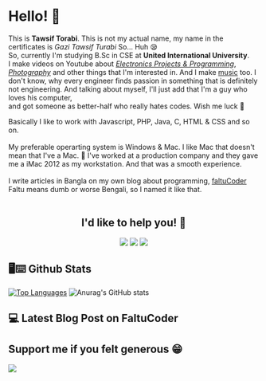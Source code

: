 # Hello! 👋
This is **Tawsif Torabi**. This is not my actual name, my name in the certificates is *Gazi Tawsif Turabi* So... Huh 😪
</br>
So, currently I'm studying B.Sc in CSE at **United International University**.  
I make videos on Youtube about *[Electronics Projects & Programming](https://www.youtube.com/c/AmazingVangari/)*, *[Photography](https://www.youtube.com/c/TawsifTorabi/)* and other things that I'm interested in. And I make [music](https://soundcloud.com/tawsiftorabi/tracks) too.
I don't know, why every engineer finds passion in something that is definitely not engineering.
And talking about myself, I'll just add that I'm a guy who loves his computer,  
and got someone as better-half who really hates codes. Wish me luck 🤞

Basically I like to work with Javascript, PHP, Java, C, HTML & CSS and so on. </br>
</br>
My preferable operarting system is Windows & Mac. I like Mac that doesn't mean that I've a Mac. 🙂 I've worked at a production company and they gave me a iMac 2012 as my workstation. And that was a smooth experience.
</br>
</br>
I write articles in Bangla on my own blog about programming, [faltuCoder](https://faltucoder.blogspot.com/) Faltu means dumb or worse Bengali, so I named it like that.
</br>
</br>

<h2 align="center">I'd like to help you! 🧐</h2>
<div align="center">
  <a align="center" href="https://facebook.com/tawsiftorabi"><img src="https://img.shields.io/badge/facebook-%2320A1F1.svg?&style=for-the-badge&logo=facebook&logoColor=white"/></a>
  <a align="center" href="https://www.linkedin.com/in/tawsiftorabi/"><img src="https://img.shields.io/badge/linkedin-%230077B5.svg?&style=for-the-badge&logo=linkedin&logoColor=white"/></a>
  <a align="center" href="https://twitter.com/tawsiftorabi/"><img src="https://img.shields.io/badge/twitter-%2320A1F1.svg?&style=for-the-badge&logo=twitter&logoColor=white"/></a>
</div>


## 🖥⌨ Github Stats
[![Top Languages](https://github-readme-stats.vercel.app/api/top-langs/?username=TawsifTorabi&layout=compact&theme=transparent)](https://github.com/anuraghazra/github-readme-stats)
![Anurag's GitHub stats](https://github-readme-stats.vercel.app/api?username=TawsifTorabi&show_icons=true&theme=transparent&layout=compact)


## 💻 Latest Blog Post on FaltuCoder
<!-- blog-post-list:start -->
<!-- blog-post-list:end -->


## Support me if you felt generous 😁
<a align="center" href="https://www.buymeacoffee.com/tawsiftorabi"><img src="https://img.buymeacoffee.com/button-api/?text=Buy me a coffee&emoji=&slug=tawsiftorabi&button_colour=FFDD00&font_colour=000000&font_family=Cookie&outline_colour=000000&coffee_colour=ffffff"/></a>
